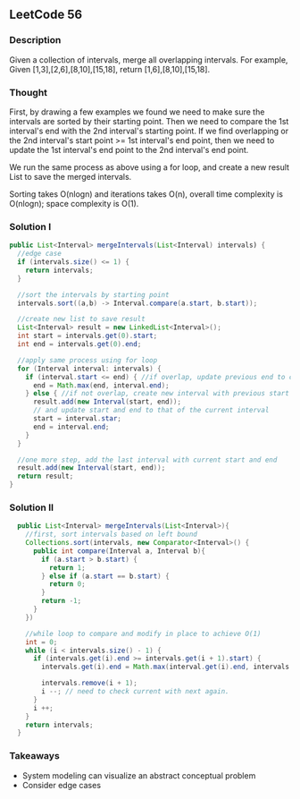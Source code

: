## LeetCode 56

### Description
Given a collection of intervals, merge all overlapping intervals.
For example,
Given [1,3],[2,6],[8,10],[15,18],
return [1,6],[8,10],[15,18].

### Thought
First, by drawing a few examples we found we need to  make sure the intervals are sorted by their starting point. Then we need to compare the 1st interval's end with the 2nd interval's starting point. If we find overlapping or the 2nd interval's start point >= 1st interval's end point, then we need to update the 1st interval's end point to the 2nd interval's end point.

We run the same process as above using a for loop, and create a new result List to save the merged intervals.

Sorting takes O(nlogn) and iterations takes O(n), overall time complexity is O(nlogn); space complexity is O(1).



### Solution I
```java
public List<Interval> mergeIntervals(List<Interval) intervals) {
  //edge case
  if (intervals.size() <= 1) {
    return intervals;
  }

  //sort the intervals by starting point
  intervals.sort((a,b) -> Interval.compare(a.start, b.start));

  //create new list to save result
  List<Interval> result = new LinkedList<Interval>();
  int start = intervals.get(0).start;
  int end = intervals.get(0).end;

  //apply same process using for loop
  for (Interval interval: intervals) {
    if (interval.start <= end) { //if overlap, update previous end to current interval's end
      end = Math.max(end, interval.end);
    } else { //if not overlap, create new interval with previous start and end and add to result List
      result.add(new Interval(start, end));
      // and update start and end to that of the current interval
      start = interval.star;
      end = interval.end;
    }
  }

  //one more step, add the last interval with current start and end
  result.add(new Interval(start, end));
  return result;
}
```

### Solution II
```java
  public List<Interval> mergeIntervals(List<Interval>){
    //first, sort intervals based on left bound
    Collections.sort(intervals, new Comparator<Interval>() {
      public int compare(Interval a, Interval b){
        if (a.start > b.start) {
          return 1;
        } else if (a.start == b.start) {
          return 0;
        }
        return -1;
      }
    })

    //while loop to compare and modify in place to achieve O(1)
    int = 0;
    while (i < intervals.size() - 1) {
      if (intervals.get(i).end >= intervals.get(i + 1).start) {
        intervals.get(i).end = Math.max(interval.get(i).end, intervals.get(i + 1).end);

        intervals.remove(i + 1);
        i --; // need to check current with next again.
      }
      i ++;
    }
    return intervals;  
  }
```


### Takeaways
* System modeling can visualize an abstract conceptual problem
* Consider edge cases
